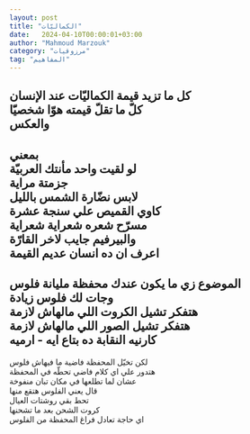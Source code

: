 ```yaml
---
layout: post
title: "الكماليّات"
date:   2024-04-10T00:00:01+03:00
author: "Mahmoud Marzouk"
category: "مرزوقيات"
tag: "المفاهيم"
---
```



كل ما تزيد قيمة الكماليّات عند الإنسان  
كلّ ما تقلّ قيمته هوّا شخصيّا  
والعكس  
-  
بمعني  
لو لقيت واحد مأنتك العربيّة  
جزمتة مراية  
لابس نضّارة الشمس بالليل  
كاوي القميص علي سنجة عشرة  
مسرّح شعره شعراية شعراية  
والبيرفيم جايب لاخر القارّة  
اعرف ان ده انسان عديم القيمة  
-  
الموضوع زي ما يكون عندك محفظة مليانة فلوس  
وجات لك فلوس زيادة  
هتفكر تشيل الكروت اللي مالهاش لازمة  
هتفكر تشيل الصور اللي مالهاش لازمة  
كارنيه النقابة ده بتاع ايه - ارميه  
-  
لكن تخيّل المحفظة فاضية ما فيهاش فلوس  
هتدور علي اي كلام فاضي تحطّه في المحفظة  
عشان لما تطلعها في مكان تبان منفوخة  
قال يعني الفلوس هتقع منها  
تحط بقي روشتات العيال  
كروت الشحن بعد ما تشحنها  
اي حاجة تعادل فراغ المحفظة من الفلوس
